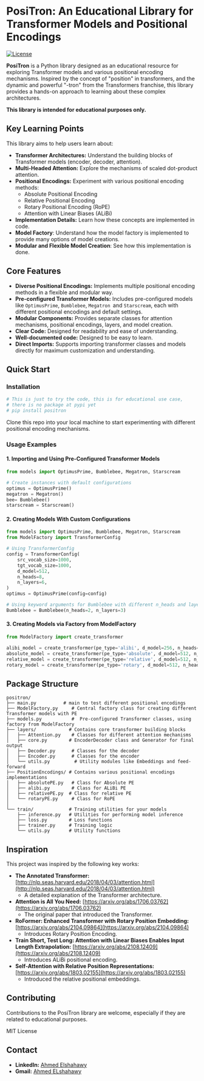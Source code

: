 # PosiTron: An Educational Library for Transformer Models and Positional Encodings

[![License](https://img.shields.io/badge/License-MIT-blue.svg)](https://opensource.org/licenses/MIT)

**PosiTron** is a Python library designed as an educational resource for exploring Transformer models and various positional encoding mechanisms. Inspired by the concept of "position" in transformers, and the dynamic and powerful "-tron" from the Transformers franchise, this library provides a hands-on approach to learning about these complex architectures.

**This library is intended for educational purposes only.**

## Key Learning Points

This library aims to help users learn about:

* **Transformer Architectures:** Understand the building blocks of Transformer models (encoder, decoder, attention).
* **Multi-Headed Attention:** Explore the mechanisms of scaled dot-product attention.
* **Positional Encodings:** Experiment with various positional encoding methods:
  * Absolute Positional Encoding
  * Relative Positional Encoding
  * Rotary Positional Encoding (RoPE)
  * Attention with Linear Biases (ALiBi)
* **Implementation Details:** Learn how these concepts are implemented in code.
* **Model Factory**: Understand how the model factory is implemented to provide many options of model creations.
* **Modular and Flexible Model Creation**: See how this implementation is done.

## Core Features

* **Diverse Positional Encodings:** Implements multiple positional encoding methods in a flexible and modular way.
* **Pre-configured Transformer Models:** Includes pre-configured models like `OptimusPrime`, `Bumblebee`, `Megatron `and `Starscream`, each with different positional encodings and default settings.
* **Modular Components:**  Provides separate classes for attention mechanisms, positional encodings, layers, and model creation.
* **Clear Code:** Designed for readability and ease of understanding.
* **Well-documented code:** Designed to be easy to learn.
* **Direct Imports:** Supports importing transformer classes and models directly for maximum customization and understanding.

## Quick Start

### Installation

```bash
# This is just to try the code, this is for educational use case,
# there is no package at pypi yet
# pip install positron
```

Clone this repo into your local machine to start experimenting with different positional encoding mechanisms.

### Usage Examples

#### 1. Importing and Using Pre-Configured Transformer Models

```python
from models import OptimusPrime, Bumblebee, Megatron, Starscream

# Create instances with default configurations
optimus = OptimusPrime()
megatron = Megatron()
bee= Bumblebee()
starscream = Starscream()
```

#### 2. Creating Models With Custom Configurations

```python
from models import OptimusPrime, Bumblebee, Megatron, Starscream
from ModelFactory import TransformerConfig

# Using TransformerConfig
config = TransformerConfig(
    src_vocab_size=1000,
    tgt_vocab_size=1000,
    d_model=512,
    n_heads=8,
    n_layers=6,
)
optimus = OptimusPrime(config=config)

# Using keyword arguments for Bumblebee with different n_heads and layers
Bumblebee = Bumblebee(n_heads=2, n_layers=3)
```

#### 3. Creating Models via Factory from ModelFactory

```python
from ModelFactory import create_transformer

alibi_model = create_transformer(pe_type='alibi', d_model=256, n_heads=4, src_vocab_size=1000, tgt_vocab_size=1000)
absolute_model = create_transformer(pe_type='absolute', d_model=512, n_heads=8, src_vocab_size=1000, tgt_vocab_size=1000)
relative_model = create_transformer(pe_type='relative', d_model=512, n_heads=8, max_length=5000, src_vocab_size=1000, tgt_vocab_size=1000)
rotary_model = create_transformer(pe_type='rotary', d_model=512, n_heads=8, max_length=5000, src_vocab_size=1000, tgt_vocab_size=1000)
```

## Package Structure

```
positron/
├── main.py          # main to test different positional encodings
├── ModelFactory.py     # Central factory class for creating different Transformer models with PE
├── models.py           #  Pre-configured Transformer classes, using factory from ModelFactory
├── layers/            # Contains core transformer building blocks
│   ├── Attention.py    # Classes for different attention mechanisms
│   ├── core.py        # EncoderDecoder class and Generator for final output
│   ├── Decoder.py      # Classes for the decoder
│   ├── Encoder.py      # Classes for the encoder
│   └── utils.py         # Utility modules like Embeddings and feed-forward
├── PositionEncodings/ # Contains various positional encodings implementations
│   ├── absolutePE.py   # Class for Absolute PE
│   ├── alibi.py        # Class for ALiBi PE
│   ├── relativePE.py  # Class for relative PE
│   └── rotaryPE.py     # Class for RoPE
│
└── train/             # Training utilities for your models
    ├── inference.py   # Utilities for performing model inference
    ├── loss.py        # Loss functions
    ├── trainer.py     # Training logic
    └── utils.py       # Utility functions

```

## Inspiration

This project was inspired by the following key works:

* **The Annotated Transformer:** [http://nlp.seas.harvard.edu/2018/04/03/attention.html](http://nlp.seas.harvard.edu/2018/04/03/attention.html)
  * A detailed explanation of the Transformer architecture.
* **Attention is All You Need:** [https://arxiv.org/abs/1706.03762](https://arxiv.org/abs/1706.03762)
  * The original paper that introduced the Transformer.
* **RoFormer: Enhanced Transformer with Rotary Position Embedding:** [https://arxiv.org/abs/2104.09864](https://arxiv.org/abs/2104.09864)
  * Introduces Rotary Position Encoding.
* **Train Short, Test Long: Attention with Linear Biases Enables Input Length Extrapolation:** [https://arxiv.org/abs/2108.12409](https://arxiv.org/abs/2108.12409)
  * Introduces ALiBi positional encoding.
* **Self-Attention with Relative Position Representations:** [https://arxiv.org/abs/1803.02155](https://arxiv.org/abs/1803.02155)
  * Introduced the relative positional embeddings.

## Contributing

Contributions to the PosiTron library are welcome, especially if they are related to educational purposes.

MIT License

## Contact

* **LinkedIn:** [Ahmed Elshahawy](linkedin.com/in/ahmed-elshahawy-a42149218)
* **Gmail:** [Ahmed ELshahawy ](ahmedelshahawy078@gmail.ocm)
